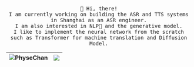 <p align="center">
  <br>
  <samp>
  🤪 Hi, there!
  <br />I am currently working on building the ASR and TTS systems in Shanghai as an ASR engineer.
  <br />I am also interested in NLP🤠 and the generative model.
  <br />I like to implement the neural network from the scratch such as Transformer for machine translation and Diffusion Model.
  </samp>

| <a> <img align="center" src="https://github-readme-stats.vercel.app/api?username=PhyseChan&show_icons=true&include_all_commits=true&theme=buefy&hide_border=true" alt="PhyseChan" /> </a> | <a> <img align="center" src="https://github-readme-stats.vercel.app/api/top-langs/?username=PhyseChan&layout=compact&theme=buefy&hide_border=true" /> </a> | 
| ------------- | ------------- |

</p>
